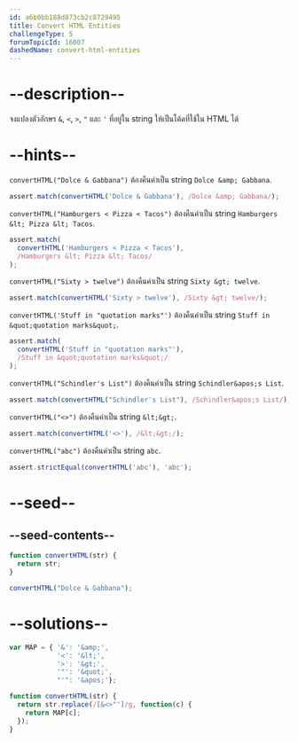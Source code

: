 ```yaml
---
id: a6b0bb188d873cb2c8729495
title: Convert HTML Entities
challengeType: 5
forumTopicId: 16007
dashedName: convert-html-entities
---
```


# --description--

จงแปลงตัวอักษร `&`, `<`, `>`, `"` และ `'` ที่อยู่ใน string ให้เป็นโค้ดที่ใช้ใน HTML ได้

# --hints--

`convertHTML("Dolce & Gabbana")` ต้องคืนค่าเป็น string `Dolce &amp; Gabbana`.

```js
assert.match(convertHTML('Dolce & Gabbana'), /Dolce &amp; Gabbana/);
```

`convertHTML("Hamburgers < Pizza < Tacos")` ต้องคืนค่าเป็น string `Hamburgers &lt; Pizza &lt; Tacos`.

```js
assert.match(
  convertHTML('Hamburgers < Pizza < Tacos'),
  /Hamburgers &lt; Pizza &lt; Tacos/
);
```

`convertHTML("Sixty > twelve")` ต้องคืนค่าเป็น string `Sixty &gt; twelve`.

```js
assert.match(convertHTML('Sixty > twelve'), /Sixty &gt; twelve/);
```

`convertHTML('Stuff in "quotation marks"')` ต้องคืนค่าเป็น string `Stuff in &quot;quotation marks&quot;`.

```js
assert.match(
  convertHTML('Stuff in "quotation marks"'),
  /Stuff in &quot;quotation marks&quot;/
);
```

`convertHTML("Schindler's List")` ต้องคืนค่าเป็น string `Schindler&apos;s List`.

```js
assert.match(convertHTML("Schindler's List"), /Schindler&apos;s List/);
```

`convertHTML("<>")` ต้องคืนค่าเป็น string `&lt;&gt;`.

```js
assert.match(convertHTML('<>'), /&lt;&gt;/);
```

`convertHTML("abc")` ต้องคืนค่าเป็น string `abc`.

```js
assert.strictEqual(convertHTML('abc'), 'abc');
```

# --seed--

## --seed-contents--

```js
function convertHTML(str) {
  return str;
}

convertHTML("Dolce & Gabbana");
```

# --solutions--

```js
var MAP = { '&': '&amp;',
            '<': '&lt;',
            '>': '&gt;',
            '"': '&quot;',
            "'": '&apos;'};

function convertHTML(str) {
  return str.replace(/[&<>"']/g, function(c) {
    return MAP[c];
  });
}
```
